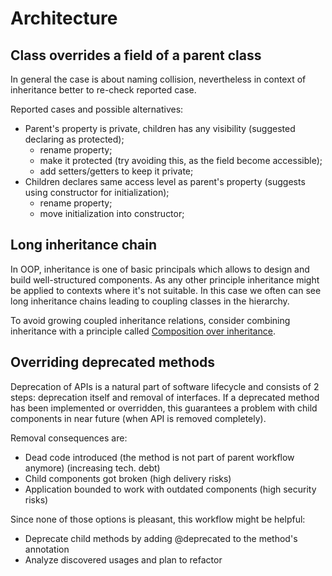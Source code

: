 # Architecture

## Class overrides a field of a parent class

In general the case is about naming collision, nevertheless in context of inheritance better to re-check reported case.

Reported cases and possible alternatives:

* Parent's property is private, children has any visibility (suggested declaring as protected);
    * rename property;
    * make it protected (try avoiding this, as the field become accessible);
    * add setters/getters to keep it private;
* Children declares same access level as parent's property (suggests using constructor for initialization);
    * rename property;
    * move initialization into constructor;

## Long inheritance chain

In OOP, inheritance is one of basic principals which allows to design and build well-structured components. As any 
other principle inheritance might be applied to contexts where it's not suitable. In this case we often can see long 
inheritance chains leading to coupling classes in the hierarchy.
  
To avoid growing coupled inheritance relations, consider combining inheritance with a principle called 
[Composition over inheritance](https://en.wikipedia.org/wiki/Composition_over_inheritance).

## Overriding deprecated methods

Deprecation of APIs is a natural part of software lifecycle and consists of 2 steps: deprecation itself and removal of 
interfaces. If a deprecated method has been implemented or overridden, this guarantees a problem with child components 
in near future (when API is removed completely).

Removal consequences are:
* Dead code introduced (the method is not part of parent workflow anymore) (increasing tech. debt)
* Child components got broken (high delivery risks)
* Application bounded to work with outdated components (high security risks)

Since none of those options is pleasant, this workflow might be helpful:
* Deprecate child methods by adding @deprecated to the method's annotation
* Analyze discovered usages and plan to refactor

